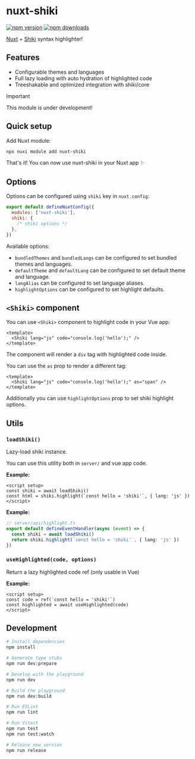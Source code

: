 # nuxt-shiki

<!-- automd:badges -->

[![npm version](https://flat.badgen.net/npm/v/nuxt-shiki)](https://npmjs.com/package/nuxt-shiki)
[![npm downloads](https://flat.badgen.net/npm/dm/nuxt-shiki)](https://npmjs.com/package/nuxt-shiki)

<!-- /automd -->

[Nuxt](https://nuxt.com/) + [Shiki](https://shiki.style/) syntax highlighter!

## Features

- Configurable themes and languages
- Full lazy loading with auto hydration of highlighted code
- Treeshakable and optimized integration with shiki/core

> [!IMPORTANT]
> This module is under development!

## Quick setup

Add Nuxt module:

```bash
npx nuxi module add nuxt-shiki
```

That's it! You can now use nuxt-shiki in your Nuxt app ✨

## Options

Options can be configured using `shiki` key in `nuxt.config`:

```js
export default defineNuxtConfig({
  modules: ['nuxt-shiki'],
  shiki: {
    /* shiki options */
  },
})
```

Available options:

- `bundledThemes` and `bundledLangs` can be configured to set bundled themes and languages.
- `defaultTheme` and `defaultLang` can be configured to set default theme and language.
- `langAlias` can be configured to set language aliases.
- `highlightOptions` can be configured to set highlight defaults.

## `<Shiki>` component

You can use `<Shiki>` component to highlight code in your Vue app:

```vue
<template>
  <Shiki lang="js" code="console.log('hello');" />
</template>
```

The component will render a `div` tag with highlighted code inside.

You can use the `as` prop to render a different tag:

```vue
<template>
  <Shiki lang="js" code="console.log('hello');" as="span" />
</template>
```

Additionally you can use `highlightOptions` prop to set shiki highlight options.

## Utils

<!-- automd:jsdocs src=./src/runtime/index -->

### `loadShiki()`

Lazy-load shiki instance.

You can use this utility both in `server/` and vue app code.

**Example:**

```vue
<script setup>
const shiki = await loadShiki()
const html = shiki.highlight(`const hello = 'shiki'`, { lang: 'js' })
</script>
```

**Example:**

```ts
// server/api/highlight.ts
export default defineEventHandler(async (event) => {
  const shiki = await loadShiki()
  return shiki.highlight(`const hello = 'shiki'`, { lang: 'js' })
})
```

### `useHighlighted(code, options)`

Return a lazy highlighted code ref (only usable in Vue)

**Example:**

```vue
<script setup>
const code = ref(`const hello = 'shiki'`)
const highlighted = await useHighlighted(code)
</script>
```

<!-- /automd -->

## Development

```bash
# Install dependencies
npm install

# Generate type stubs
npm run dev:prepare

# Develop with the playground
npm run dev

# Build the playground
npm run dev:build

# Run ESLint
npm run lint

# Run Vitest
npm run test
npm run test:watch

# Release new version
npm run release
```
